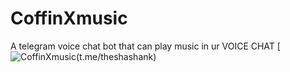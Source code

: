 # CoffinXmusic
A telegram voice chat bot that can play music in ur VOICE CHAT
[![CoffinXmusic](https://telegra.ph/file/448d719151a3d4d331281.jpg)(t.me/theshashank)
